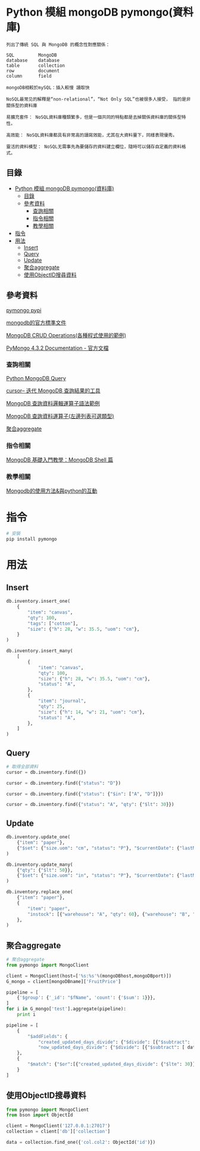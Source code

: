 # Python 模組 mongoDB pymongo(資料庫)

```
列出了傳統 SQL 與 MongoDB 的概念性對應關係：

SQL			MongoDB
database	database
table		collection
row			document
column		field

mongoDB相較於mySQL：插入較慢 讀取快

NoSQL最常⻅的解釋是“non-relational”，“Not Only SQL”也被很多⼈接受， 指的是⾮關係型的資料庫

易擴充套件： NoSQL資料庫種類繁多，但是⼀個共同的特點都是去掉關係資料庫的關係型特性。

⾼效能： NoSQL資料庫都具有⾮常⾼的讀寫效能，尤其在⼤資料量下，同樣表現優秀。

靈活的資料模型： NoSQL⽆需事先為要儲存的資料建⽴欄位，隨時可以儲存⾃定義的資料格式。
```

## 目錄

- [Python 模組 mongoDB pymongo(資料庫)](#python-模組-mongodb-pymongo資料庫)
	- [目錄](#目錄)
	- [參考資料](#參考資料)
		- [查詢相關](#查詢相關)
		- [指令相關](#指令相關)
		- [教學相關](#教學相關)
- [指令](#指令)
- [用法](#用法)
	- [Insert](#insert)
	- [Query](#query)
	- [Update](#update)
	- [聚合aggregate](#聚合aggregate)
	- [使用ObjectID搜尋資料](#使用objectid搜尋資料)

## 參考資料

[pymongo pypi](https://pypi.org/project/pymongo/)

[mongodb的官方標準文件](https://docs.mongodb.com/manual/introduction/)

[MongoDB CRUD Operations(各種程式使用的範例)](https://docs.mongodb.com/manual/crud/)

[PyMongo 4.3.2 Documentation - 官方文檔](https://pymongo.readthedocs.io/en/stable/index.html)

### 查詢相關

[Python MongoDB Query](https://www.w3schools.com/python/python_mongodb_query.asp)

[cursor– 迭代 MongoDB 查詢結果的工具](https://pymongo.readthedocs.io/en/stable/api/pymongo/cursor.html)

[MongoDB 查詢資料邏輯運算子語法範例](https://matthung0807.blogspot.com/2019/08/mongodb_50.html)

[MongoDB 查詢資料運算子(左邊列表可選類型)](https://docs.mongodb.com/manual/reference/operator/query/)

[聚合aggregate](https://www.yangyanxing.com/article/aggregate_in_pymongo.html)

### 指令相關

[MongoDB 基礎入門教學：MongoDB Shell 篇](https://blog.gtwang.org/programming/getting-started-with-mongodb-shell-1/)

### 教學相關

[Mongodb的使用方法&與python的互動](https://www.itread01.com/content/1541467390.html)

# 指令

```bash
# 安裝
pip install pymongo
```

# 用法

## Insert

```Python
db.inventory.insert_one(
    {
        "item": "canvas",
        "qty": 100,
        "tags": ["cotton"],
        "size": {"h": 28, "w": 35.5, "uom": "cm"},
    }
)

db.inventory.insert_many(
    [
        {
            "item": "canvas",
            "qty": 100,
            "size": {"h": 28, "w": 35.5, "uom": "cm"},
            "status": "A",
        },
        {
            "item": "journal",
            "qty": 25,
            "size": {"h": 14, "w": 21, "uom": "cm"},
            "status": "A",
        },
    ]
)
```

## Query

```Python
# 取得全部資料
cursor = db.inventory.find({})

cursor = db.inventory.find({"status": "D"})

cursor = db.inventory.find({"status": {"$in": ["A", "D"]}})

cursor = db.inventory.find({"status": "A", "qty": {"$lt": 30}})
```

## Update

```Python
db.inventory.update_one(
    {"item": "paper"},
    {"$set": {"size.uom": "cm", "status": "P"}, "$currentDate": {"lastModified": True}},
)

db.inventory.update_many(
    {"qty": {"$lt": 50}},
    {"$set": {"size.uom": "in", "status": "P"}, "$currentDate": {"lastModified": True}},
)

db.inventory.replace_one(
    {"item": "paper"},
    {
        "item": "paper",
        "instock": [{"warehouse": "A", "qty": 60}, {"warehouse": "B", "qty": 40}],
    },
)
```

## 聚合aggregate

```Python
# 聚合aggregate
from pymongo import MongoClient

client = MongoClient(host=['%s:%s'%(mongoDBhost,mongoDBport)])
G_mongo = client[mongoDBname]['FruitPrice']

pipeline = [
    {'$group': {'_id': "$fName", 'count': {'$sum': 1}}},
]
for i in G_mongo['test'].aggregate(pipeline):
    print i

pipeline = [
    {
        "$addFields": {
            "created_updated_days_divide": {"$divide": [{"$subtract": ["$avdata_updated_at", "$avdata_created_at"]}, 60 * 60 * 24 * 1000]},
            "now_updated_days_divide": {"$divide": [{"$subtract": [ datetime.now(), "$avdata_updated_at"]}, 60 * 60 * 24 * 1000]}}
    },
    {
        "$match": {"$or":[{"created_updated_days_divide": {"$lte": 30}}, {"now_updated_days_divide": {"$lte": 30}}]}
    }
]
```

## 使用ObjectID搜尋資料

```Python
from pymongo import MongoClient
from bson import ObjectId

client = MongoClient('127.0.0.1:27017')
collection = client['db']['collection']

data = collection.find_one({'col.col2': ObjectId('id')})
```
